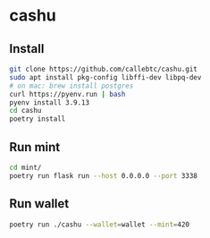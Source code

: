 # cashu

## Install

```bash
git clone https://github.com/callebtc/cashu.git
sudo apt install pkg-config libffi-dev libpq-dev
# on mac: brew install postgres
curl https://pyenv.run | bash
pyenv install 3.9.13
cd cashu
poetry install
```

## Run mint
```bash
cd mint/
poetry run flask run --host 0.0.0.0 --port 3338
```
## Run wallet

```bash
poetry run ./cashu --wallet=wallet --mint=420
```
